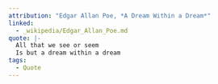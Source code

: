 ```yaml
---
attribution: "Edgar Allan Poe, *A Dream Within a Dream*"
linked:
  - _wikipedia/Edgar_Allan_Poe.md
quote: |-
  All that we see or seem
  Is but a dream within a dream
tags:
  - Quote
---
```

